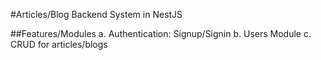 #Articles/Blog Backend System in NestJS

##Features/Modules
a. Authentication: Signup/Signin
b. Users Module
c. CRUD for articles/blogs

